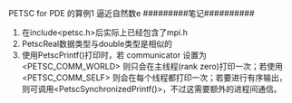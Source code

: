 PETSC for PDE 的算例1
逼近自然数e
#########笔记##########
1. 在include<petsc.h>后实际上已经包含了mpi.h
2. PetscReal数据类型与double类型是相似的
3. 使用PetscPrintf()打印时，若 communicator 设置为 <PETSC_COMM_WORLD> 则只会在主线程(rank zero)打印一次；若使用 <PETSC_COMM_SELF> 则会在每个线程都打印一次；若要进行有序输出，则可调用<PetscSynchronizedPrintf()>，不过这需要额外的进程间通信。

